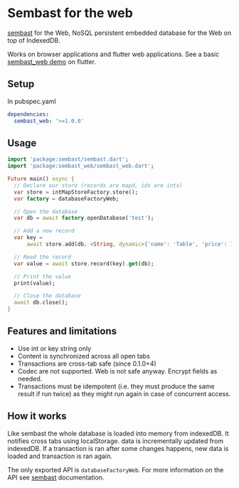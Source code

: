 # Sembast for the web

[sembast](https://pub.dev/packages/sembast) for the Web, NoSQL persistent embedded database for the Web on top of IndexedDB.

Works on browser applications and flutter web applications. See a basic [sembast_web demo](https://github.com/alextekartik/flutter_app_example/tree/master/demosembast) on flutter.

## Setup

In pubspec.yaml

```yaml
dependencies:
  sembast_web: '>=1.0.0'
```

## Usage

```dart
import 'package:sembast/sembast.dart';
import 'package:sembast_web/sembast_web.dart';

Future main() async {
  // Declare our store (records are mapd, ids are ints)
  var store = intMapStoreFactory.store();
  var factory = databaseFactoryWeb;

  // Open the database
  var db = await factory.openDatabase('test');

  // Add a new record
  var key =
      await store.add(db, <String, dynamic>{'name': 'Table', 'price': 15});

  // Read the record
  var value = await store.record(key).get(db);

  // Print the value
  print(value);

  // Close the database
  await db.close();
}
```

## Features and limitations

* Use int or key string only
* Content is synchronized across all open tabs
* Transactions are cross-tab safe (since 0.1.0+4)
* Codec are not supported. Web is not safe anyway. Encrypt fields as needed.
* Transactions must be idempotent (i.e. they must produce the same result if run twice) as they might run again in case of concurrent access.

## How it works

Like sembast the whole database is loaded into memory from indexedDB. It notifies cross tabs
using localStorage. data is incrementally updated from indexedDB. If a transaction is ran after
some changes happens, new data is loaded and transaction is ran again.

The only exported API is `databaseFactoryWeb`. For more information on the API see [sembast](https://pub.dev/packages/sembast) documentation.
